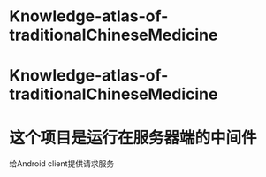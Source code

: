 # Knowledge-atlas-of-traditionalChineseMedicine
# Knowledge-atlas-of-traditionalChineseMedicine
# 这个项目是运行在服务器端的中间件
给Android client提供请求服务

